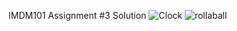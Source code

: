 IMDM101 Assignment #3 Solution
![Clock](https://github.com/user-attachments/assets/31ddb2d9-eb51-4515-86f9-aada8e0bc189)
![rollaball](https://github.com/user-attachments/assets/c867245f-517b-4cd8-8daa-8179695aa025)
